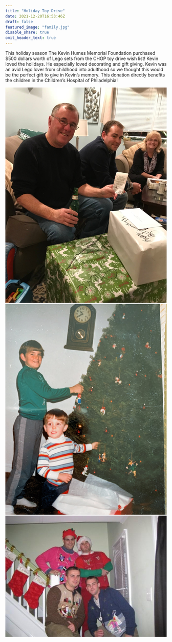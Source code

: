 ```yaml
---
title: "Holiday Toy Drive"
date: 2021-12-20T16:53:46Z
draft: false
featured_image: "family.jpg"
disable_share: true
omit_header_text: true
---
```


This holiday season The Kevin Humes Memorial Foundation purchased $500 dollars worth of Lego sets from the CHOP toy drive wish list! Kevin loved the holidays.  He especially loved decorating and gift giving.  Kevin was an avid Lego lover from childhood into adulthood so we thought this would be the perfect gift to give in Kevin’s memory.  This donation directly benefits the children in the Children’s Hospital of Philadelphia!

![parents](parents.jpg 'parents') 
![childhood](childhood.jpg 'childhood') 
![friends](friends.png 'friends') 
